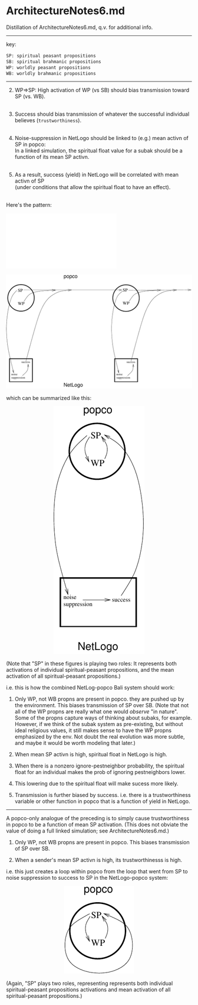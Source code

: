 ArchitectureNotes6.md
====
Distillation of ArchitectureNotes6.md, q.v. for additional info.

----

key:

	SP: spiritual peasant propositions
	SB: spiritual brahmanic propositions
	WP: worldly peasant propositions
	WB: worldly brahmanic propositions

----

2. WP=>SP: High activation of WP (vs SB) should bias transmission toward
SP (vs. WB).<br/></br>

3. Success should bias transmission of whatever the successful
individual believes (`trustworthiness`).<br/></br>

4. Noise-suppression in NetLogo should be linked to (e.g.) mean activn of SP in popco:<br/>
In a linked simulation, the spiritual float value for a subak should be a function of its mean
SP activn.<br/></br>

5. As a result, success (yield) in NetLogo will be correlated with mean
activn of SP<br/>(under conditions that allow the spiritual float to have an effect).<br/></br>

Here's the pattern:

![alt text](TransmissionBiases.pdf "transmission biases figure")

<div align="center">
<img src="TransmissionBiases.pdf">
</div>

which can be summarized like this:

<div align="center">
<img src="TransmissionBiasesSummary.pdf"/>
</div>

(Note that "SP" in these figures is playing two roles: It represents both
activations of individual spiritual-peasant propositions, and the mean
activation of all spiritual-peasant propositions.)

i.e. this is how the combined NetLog-popco Bali system should work:

1. Only WP, not WB propns are present in popco.  they are pushed up by
the environment.  This biases transmission of SP over SB.  (Note that
not all of the WP propns are really what one would *observe* "in
nature".  Some of the propns capture ways of thinking about subaks, for
example.  However, if we think of the subak system as pre-existing, but
without ideal religious values, it still makes sense to have the WP
propns emphasized by the env.  Not doubt the real evolution was more
subtle, and maybe it would be worth modeling that later.)

2. When mean SP activn is high, spiritual float in NetLogo is high.

3. When there is a nonzero ignore-pestneighbor probability, the spiritual float for an
   individual makes the prob of ignoring pestneighbors lower.

4. This lowering due to the spiritual float will make sucess more likely.

5. Transmission is further biased by success.  i.e. there is a trustworthiness variable or other function
in popco that is a function of yield in NetLogo.

------

A popco-only analogue of the preceding is to simply cause
trustworthiness in popco to be a function of mean SP activation.  (This
does not obviate the value of doing a full linked simulation; see
ArchitectureNotes6.md.)

1. Only WP, not WB propns are present in popco.  This biases
transmission of SP over SB.

2. When a sender's mean SP activn is high, its trustworthinesss is high.

i.e. this just creates a loop within popco from the loop that went from SP to
noise suppression to success to SP in the NetLogo-popco system:

<div align="center">
<img src="TransmissionBiasesPopcoOnly.pdf"/>
</div>


(Again, "SP" plays two roles, representing represents both individual
spiritual-peasant propositions activations and mean activation of all
spiritual-peasant propositions.)


